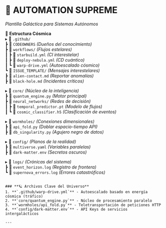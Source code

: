 # **🚀 AUTOMATION SUPREME**  
*Plantilla Galáctica para Sistemas Autónomos*  

🌌 **Estructura Cósmica**  
▸ 📁 `.github/`  
   ┣ 📄 `CODEOWNERS` *(Dueños del conocimiento)*  
   ┣ 📁 `workflows/` *(Flujos estelares)*  
   ┃  ┣ 📄 `starbuild.yml` *(CI interestelar)*  
   ┃  ┣ 📄 `deploy-nebula.yml` *(CD cuántico)*  
   ┃  ┗ 📄 `warp-drive.yml` *(Autoescalado cósmico)*  
   ┗ 📁 `ISSUE_TEMPLATE/` *(Mensajes interestelares)*  
      ┣ 📄 `alien-contact.md` *(Reportar anomalías)*  
      ┣ 📄 `black-hole.md` *(Incidentes críticos)*  

▸ 📁 `core/` *(Núcleo de la inteligencia)*  
   ┣ 📄 `quantum_engine.py` *(Motor principal)*  
   ┣ 📁 `neural_networks/` *(Redes de decisión)*  
   ┃  ┣ 📄 `temporal_predictor.pt` *(Modelo de flujos)*  
   ┃  ┗ 📄 `cosmic_classifier.h5` *(Clasificación de eventos)*  

▸ 📁 `wormholes/` *(Conexiones dimensionales)*  
   ┣ 📄 `api_fold.py` *(Doblar espacio-tiempo API)*  
   ┣ 📄 `db_singularity.py` *(Agujero negro de datos)*  

▸ 📁 `config/` *(Planos de la realidad)*  
   ┣ 📄 `multiverse.yaml` *(Variables paralelas)*  
   ┣ 📄 `dark-matter.env` *(Secretos oscuros)*  

▸ 📁 `logs/` *(Crónicas del sistema)*  
   ┣ 📄 `event_horizon.log` *(Registro de frontera)*  
   ┗ 📄 `supernova_errors.log` *(Errores catastróficos)*  
```

### **🪐 Archivos Clave del Universo**  
1. **`.github/warp-drive.yml`** - Autoescalado basado en energía cósmica (tráfico)  
2. **`core/quantum_engine.py`** - Núcleo de procesamiento paralelo  
3. **`wormholes/api_fold.py`** - Teletransportación de peticiones HTTP  
4. **`config/dark-matter.env`** - API Keys de servicios intergalácticos  

---
